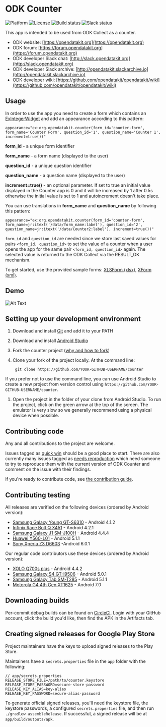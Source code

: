 # ODK Counter

![Platform](https://img.shields.io/badge/platform-Android-blue.svg)
[![License](https://img.shields.io/badge/license-Apache%202.0-blue.svg)](https://opensource.org/licenses/Apache-2.0)
[![Build status](https://circleci.com/gh/opendatakit/counter.svg?style=shield&circle-token=:circle-token)](https://circleci.com/gh/opendatakit/counter)
[![Slack status](http://slack.opendatakit.org/badge.svg)](http://slack.opendatakit.org)

This app is intended to be used from ODK Collect as a counter.

* ODK website: [https://opendatakit.org](https://opendatakit.org)
* ODK forum: [https://forum.opendatakit.org](https://forum.opendatakit.org)
* ODK developer Slack chat: [http://slack.opendatakit.org](http://slack.opendatakit.org) 
* ODK developer Slack archive: [http://opendatakit.slackarchive.io](http://opendatakit.slackarchive.io) 
* ODK developer wiki: [https://github.com/opendatakit/opendatakit/wiki](https://github.com/opendatakit/opendatakit/wiki)

## Usage

In order to use the app you need to create a form which contains an [ExIntegerWidget](https://github.com/opendatakit/collect/blob/master/collect_app/src/main/java/org/odk/collect/android/widgets/ExIntegerWidget.java) and add an appearance according to this pattern:

```
appearance="ex:org.opendatakit.counter(form_id='counter-form', form_name='Counter Form', question_id='1', question_name='Counter 1', increment=true())"
```

**form_id** - a unique form identifier

**form_name** - a form name (displayed to the user)

**question_id** - a unique question identifier

**question_name** - a question name (displayed to the user)

**increment=true()** - an optional parameter. If set to true an initial value displayed in the Counter app is 0 and it will be increased by 1 after 0.5s otherwise the initial value is set to 1 and autoincrement doesn't take place.

You can use translations in **form_name** and **question_name** by following this pattern:
```
appearance="ex:org.opendatakit.counter(form_id='counter-form', form_name=jr:itext('/data/form_name:label'), question_id='2', question_name=jr:itext('/data/Counter2:label'), increment=true())"
```

`form_id` and `question_id` are needed since we store last saved values for pairs `<form_id, question_id>` to set the value of a counter when a user opens the app for the same pair `<form_id, question_id>` again. The selected value is returned to the ODK Collect via the RESULT_OK mechanism.

To get started, use the provided sample forms: [XLSForm (xlsx)](https://github.com/opendatakit/counter/blob/master/docs/counter.xlsx), [XForm (xml)](https://github.com/opendatakit/counter/blob/master/docs/counter.xml).

## Demo

![Alt Text](https://github.com/opendatakit/counter/blob/master/docs/counter.gif)


## Setting up your development environment

1. Download and install [Git](https://git-scm.com/downloads) and add it to your PATH

1. Download and install [Android Studio](https://developer.android.com/studio/index.html) 

1. Fork the counter project ([why and how to fork](https://help.github.com/articles/fork-a-repo/))

1. Clone your fork of the project locally. At the command line:

        git clone https://github.com/YOUR-GITHUB-USERNAME/counter

 If you prefer not to use the command line, you can use Android Studio to create a new project from version control using `https://github.com/YOUR-GITHUB-USERNAME/counter`. 

1. Open the project in the folder of your clone from Android Studio. To run the project, click on the green arrow at the top of the screen. The emulator is very slow so we generally recommend using a physical device when possible.

## Contributing code
Any and all contributions to the project are welcome.

Issues tagged as [quick win](https://github.com/opendatakit/counter/labels/quick%20win) should be a good place to start. There are also currently many issues tagged as [needs reproduction](https://github.com/opendatakit/counter/labels/needs%20reproduction) which need someone to try to reproduce them with the current version of ODK Counter and comment on the issue with their findings.

If you're ready to contribute code, see [the contribution guide](CONTRIBUTING.md).

## Contributing testing
All releases are verified on the following devices (ordered by Android version):
* [Samsung Galaxy Young GT-S6310](http://www.gsmarena.com/samsung_galaxy_young_s6310-5280.php) - Android 4.1.2
* [Infinix Race Bolt Q X451](http://bestmobs.com/infinix-race-bolt-q-x451) - Android 4.2.1
* [Samsung Galaxy J1 SM-J100H](http://www.gsmarena.com/samsung_galaxy_j1-6907.php) - Android 4.4.4
* [Huawei Y560-L01](http://www.gsmarena.com/huawei_y560-7829.php) - Android 5.1.1
* [Sony Xperia Z3 D6603](http://www.gsmarena.com/sony_xperia_z3-6539.php) -Android 6.0.1

Our regular code contributors use these devices (ordered by Android version): 
* [XOLO Q700s plus](http://www.gsmarena.com/xolo_q700s_plus-6624.php) - Android 4.4.2
* [Samsung Galaxy S4 GT-I9506](http://www.gsmarena.com/samsung_i9506_galaxy_s4-5542.php) - Android 5.0.1
* [Samsung Galaxy Tab SM-T285](http://www.gsmarena.com/samsung_galaxy_tab_a_7_0_(2016)-7880.php) - Android 5.1.1
* [Motorola G4 4th Gen XT1625](http://www.gsmarena.com/motorola_moto_g4-8103.php) - Android 7.0

## Downloading builds
Per-commit debug builds can be found on [CircleCI](https://circleci.com/gh/opendatakit/counter). Login with your GitHub account, click the build you'd like, then find the APK in the Artifacts tab.

## Creating signed releases for Google Play Store
Project maintainers have the keys to upload signed releases to the Play Store. 

Maintainers have a `secrets.properties` file in the `app` folder with the following:
```
// app/secrets.properties
RELEASE_STORE_FILE=/path/to/counter.keystore
RELEASE_STORE_PASSWORD=secure-store-password
RELEASE_KEY_ALIAS=key-alias
RELEASE_KEY_PASSWORD=secure-alias-password
```
To generate official signed releases, you'll need the keystore file, the keystore passwords, a configured `secrets.properties` file, and then run `./gradlew assembleRelease`. If successful, a signed release will be at `app/build/outputs/apk`.
